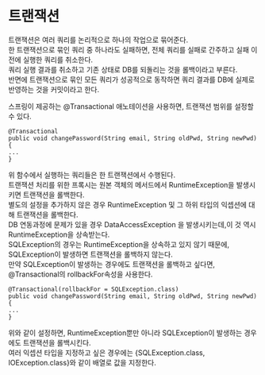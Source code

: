 # 트랜잭션  
트랜잭션은 여러 쿼리를 논리적으로 하나의 작업으로 묶어준다.  
한 트랜잭션으로 묶인 쿼리 중 하나라도 실패하면, 전체 쿼리를 실패로 간주하고 실패 이전에 실행한 쿼리를 취소한다.  
쿼리 실행 결과를 취소하고 기존 상태로 DB를 되돌리는 것을 롤백이라고 부른다.  
반면에 트랜잭션으로 묶인 모든 쿼리가 성공적으로 동작하면 쿼리 결과를 DB에 실제로 반영하는 것을 커밋이라고 한다.
 
스프링이 제공하는 @Transactional 애노테이션을 사용하면, 트랜잭션 범위를 설정할 수 있다.
```
@Transactional
public void changePassword(String email, String oldPwd, String newPwd)
{
...
}
```
위 함수에서 실행하는 쿼리들은 한 트랜잭션에서 수행된다.  
트랜잭션 처리를 위한 프록시는 원본 객체의 메서드에서 RuntimeException을 발생시키면 트랜잭션을 롤백한다.  
별도의 설정을 추가하지 않은 경우 RuntimeException 및 그 하위 타입의 익셉션에 대해 트랜잭션을 롤백한다.  
DB 연동과정에 문제가 있을 경우 DataAccessException 을 발생시키는데,이 것 역시 RuntimeException을 상속받는다.  
SQLException의 경우는 RuntimeException을 상속하고 있지 않기 때문에, SQLException이 발생하면 트랜잭션을 롤백하지 않는다.  
만약 SQLException이 발생하는 경우에도 트랜잭션을 롤백하고 싶다면, @Transactional의 rollbackFor속성을 사용한다.

```
@Transactional(rollbackFor = SQLException.class)
public void changePassword(String email, String oldPwd, String newPwd)
{
...
}
```

위와 같이 설정하면, RuntimeException뿐만 아니라 SQLException이 발생하는 경우에도 트랜잭션을 롤백시킨다.  
여러 익셉션 타입을 지정하고 싶은 경우에는 {SQLException.class, IOException.class}와 같이 배열로 값을 지정한다.
